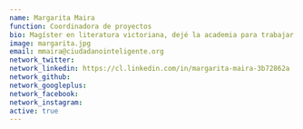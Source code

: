 ```yaml
---
name: Margarita Maira
function: Coordinadora de proyectos
bio: Magíster en literatura victoriana, dejé la academia para trabajar para y con la ciudadanía. Aterricé en FCI buscando un trabajo con sentido. ¡Vamos por buen camino!
image: margarita.jpg
email: mmaira@ciudadanointeligente.org
network_twitter: 
network_linkedin: https://cl.linkedin.com/in/margarita-maira-3b72862a
network_github: 
network_googleplus:
network_facebook:
network_instagram:
active: true
---
```


